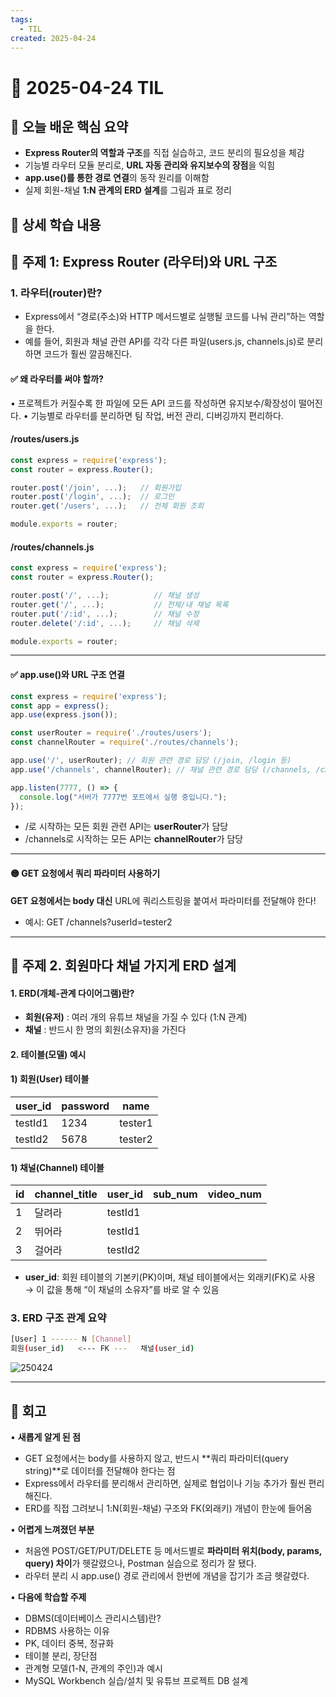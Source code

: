 ```yaml
---
tags:
  - TIL
created: 2025-04-24
---
```


# 📘 2025-04-24 TIL

## 📌 오늘 배운 핵심 요약
- **Express Router의 역할과 구조**를 직접 실습하고, 코드 분리의 필요성을 체감
- 기능별 라우터 모듈 분리로, **URL 자동 관리와 유지보수의 장점**을 익힘
- **app.use()를 통한 경로 연결**의 동작 원리를 이해함
- 실제 회원-채널 **1:N 관계의 ERD 설계**를 그림과 표로 정리


## 🧠 상세 학습 내용

## 📍 주제 1:  Express Router (라우터)와 URL 구조

### 1. 라우터(router)란?
- Express에서 “경로(주소)와 HTTP 메서드별로 실행될 코드를 나눠 관리”하는 역할을 한다.
- 예를 들어, 회원과 채널 관련 API를 각각 다른 파일(users.js, channels.js)로 분리하면 코드가 훨씬 깔끔해진다.
#### ✅ 왜 라우터를 써야 할까?
• 프로젝트가 커질수록 한 파일에 모든 API 코드를 작성하면 유지보수/확장성이 떨어진다.
• 기능별로 라우터를 분리하면 팀 작업, 버전 관리, 디버깅까지 편리하다.

#### /routes/users.js
```js
const express = require('express');
const router = express.Router();

router.post('/join', ...);   // 회원가입
router.post('/login', ...);  // 로그인
router.get('/users', ...);   // 전체 회원 조회

module.exports = router;
```

#### /routes/channels.js
```js
const express = require('express');
const router = express.Router();

router.post('/', ...);          // 채널 생성
router.get('/', ...);           // 전체/내 채널 목록
router.put('/:id', ...);        // 채널 수정
router.delete('/:id', ...);     // 채널 삭제

module.exports = router;
```

---

#### ✅ app.use()와 URL 구조 연결
```js
const express = require('express');
const app = express();
app.use(express.json());

const userRouter = require('./routes/users');
const channelRouter = require('./routes/channels');

app.use('/', userRouter); // 회원 관련 경로 담당 (/join, /login 등)
app.use('/channels', channelRouter); // 채널 관련 경로 담당 (/channels, /channels/:id 등)

app.listen(7777, () => {
  console.log("서버가 7777번 포트에서 실행 중입니다.");
});
```
- /로 시작하는 모든 회원 관련 API는 **userRouter**가 담당
- /channels로 시작하는 모든 API는 **channelRouter**가 담당

---

#### **🟡** GET 요청에서 쿼리 파라미터 사용하기

**GET 요청에서는 body 대신** URL에 쿼리스트링을 붙여서 파라미터를 전달해야 한다!
- 예시: GET /channels?userId=tester2


---
## 📍 주제 2.  회원마다 채널 가지게 ERD 설계

#### 1. ERD(개체-관계 다이어그램)란?
- **회원(유저)** : 여러 개의 유튜브 채널을 가질 수 있다 (1:N 관계)
- **채널** : 반드시 한 명의 회원(소유자)을 가진다

#### 2. 테이블(모델) 예시

#### 1) 회원(User) 테이블

| **user_id** | **password** | **name** |
| ----------- | ------------ | -------- |
| testId1     | 1234         | tester1  |
| testId2     | 5678         | tester2  |

#### 1) 채널(Channel) 테이블
| **id** | **channel_title** | **user_id** | **sub_num** | **video_num** |
| ------ | ----------------- | ----------- | ----------- | ------------- |
| 1      | 달려라               | testId1     |             |               |
| 2      | 뛰어라               | testId1     |             |               |
| 3      | 걸어라               | testId2     |             |               |
- **user_id**: 회원 테이블의 기본키(PK)이며, 채널 테이블에서는 외래키(FK)로 사용
→ 이 값을 통해 “이 채널의 소유자”를 바로 알 수 있음

### 3. ERD 구조 관계 요약
```bash
[User] 1 ------ N [Channel]
회원(user_id)   <--- FK ---   채널(user_id)
```


![250424](https://seonohblog.netlify.app/assets/250424.png)


---

## **💭 회고**

• **새롭게 알게 된 점**
- GET 요청에서는 body를 사용하지 않고, 반드시 **쿼리 파라미터(query string)**로 데이터를 전달해야 한다는 점
- Express에서 라우터를 분리해서 관리하면, 실제로 협업이나 기능 추가가 훨씬 편리해진다.
- ERD를 직접 그려보니 1:N(회원-채널) 구조와 FK(외래키) 개념이 한눈에 들어옴
  
• **어렵게 느껴졌던 부분**
- 처음엔 POST/GET/PUT/DELETE 등 메서드별로 **파라미터 위치(body, params, query) 차이**가 헷갈렸으나, Postman 실습으로 정리가 잘 됐다.
- 라우터 분리 시 app.use() 경로 관리에서 한번에 개념을 잡기가 조금 헷갈렸다.

• **다음에 학습할 주제**
- DBMS(데이터베이스 관리시스템)란?
- RDBMS 사용하는 이유
- PK, 데이터 중복, 정규화
- 테이블 분리, 장단점
- 관계형 모델(1-N, 관계의 주인)과 예시
- MySQL Workbench 실습/설치 및 유튜브 프로젝트 DB 설계
